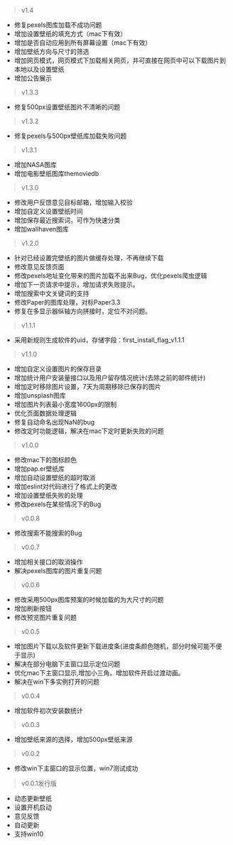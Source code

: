 > v1.4
- 修复pexels图库加载不成功问题
- 增加设置壁纸的填充方式（mac下有效）
- 增加是否自动应用到所有屏幕设置（mac下有效）
- 增加壁纸方向与尺寸的筛选
- 增加网页模式，网页模式下加载相关网页，并可直接在网页中可以下载图片到本地以及设置壁纸
- 增加公告展示

> v1.3.3
- 修复500px设置壁纸图片不清晰的问题

> v1.3.2
- 修复pexels与500px壁纸库加载失败问题

> v1.3.1
- 增加NASA图库
- 增加电影壁纸图库themoviedb

> v1.3.0
- 修改用户反馈意见目标邮箱，增加输入校验
- 增加自定义设置壁纸时间
- 增加保存最近搜索词，可作为快速分类
- 增加wallhaven图库

> v1.2.0
- 针对已经设置完壁纸的图片做缓存处理，不再继续下载
- 修改意见反馈页面
- 修改pexels地址变化带来的图片加载不出来Bug，优化pexels爬虫逻辑
- 增加下一页请求中提示，增加请求失败提示。
- 增加搜索中文关键词的支持
- 修改Paper的图库处理，对标Paper3.3
- 修复在多显示器纵轴方向拼接时，定位不对问题。

> v1.1.1
- 采用新规则生成软件的uid，存储字段：first_install_flag_v1.1.1

> v1.1.0
- 增加自定义设置图片的保存目录
- 增加统计用户安装量接口以及用户留存情况统计(去除之前的邮件统计)
- 增加定时移除图片设置，7天为周期移除已保存的图片
- 增加unsplash图库
- 增加图片列表最小宽度1600px的限制
- 优化页面数据处理逻辑
- 修复自动命名出现NaN的bug
- 修改定时功能逻辑，解决在mac下定时更新失败的问题

> v1.0.0
- 修改mac下的图标颜色
- 增加pap.er壁纸库
- 增加自动设置壁纸的超时取消
- 增加eslint对代码进行了格式上的更改
- 增加设置壁纸失败的处理
- 修改pexels在某些情况下的Bug

> v0.0.8
- 修改搜索不能搜索的Bug

> v0.0.7
- 增加相关接口的取消操作
- 解决pexels图库的图片重复问题

> v0.0.6
- 修改采用500px图库预案的时候加载的为大尺寸的问题
- 增加刷新按钮
- 修改预览图片重复问题

> v0.0.5
- 增加图片下载以及软件更新下载进度条(进度条颜色随机，部分时候可能不便于显示)
- 解决在部分电脑下主窗口显示定位问题
- 优化mac下主窗口显示,增加小三角。增加软件开启过渡动画。
- 解决在win下多实例打开的问题

> v0.0.4
- 增加软件初次安装数统计

> v0.0.3
- 增加壁纸来源的选择，增加500px壁纸来源

> v0.0.2
- 修改win下主窗口的显示位置，win7测试成功

> v0.0.1发行版
- 动态更新壁纸
- 设置开机启动
- 意见反馈
- 自动更新
- 支持win10